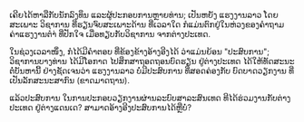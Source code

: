 ເຄີຍໄດ້ຫາລືກັບນັກລົງທຶນ ແລະຜູ້ປະກອບການຫຼາຍທ່ານ; ເປັນຫຍັງ ແຮງງານລາວ ໂດຍສະເພາະ ວິຊາການ ທີ່ຮຽນຈົບສະເພາະດ້ານ ທີ່ເວລາໃດ ກໍແມ່ນຕົກຢູ່ໃນຫ່ວງຂອງຄຳຖາມ ຄ່າແຮງງານຕຳ່ ທີ່ປັກໃຈ ເມື່ອທຽບກັບວິຊາການ ຈາກຕ່າງປະເທດ.

ໃນຊ່ວງເວລາໜຶ່ງ, ກໍໄດ້ມີຄຳຕອບ ທີ່ຂ້ອງຂ້າງອ້າງອີງໄດ້ ວ່າແມ່ນຍ້ອນ "ປະສົບການ"; ວິຊາການບາງທ່ານ ໄດ້ມີໂອກາດ ໄປສຶກສາຖອດຖອນບົດຮຽນ ຢູ່ຕ່າງປະເທດ ໄດ້ໃຫ້ທັດສະນະຕໍ່ບັນຫານີ້ ຢ່າງຊັດເຈນວ່າ ແຮງງານລາວ ບໍ່ມີປະສົບການ ທີ່ສອດຄ່ອງກັບ ບົດບາດວຽກງານ ທີ່ເປັນລັກສະນະສາກົນ (ຂາດມາດຖານ).

ແລ້ວປະສົບການ ໃນການປະກອບວຽກງານຜ່ານລະບົບສາລະສົນເທດ ທີໄດ້ຮ່ວມງານກັບຕ່າງປະເທດ ຢູ່ຕ່າງແດນເດ? ສາມາດອ້າງອີງປະສົບການໄດ້ຫຼືບໍ່?
